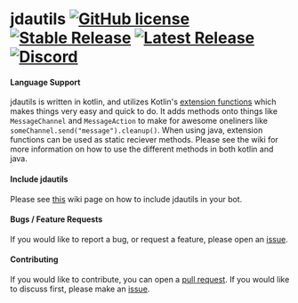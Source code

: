 # jdautils [![GitHub license](https://img.shields.io/github/license/Naereen/StrapDown.js.svg)](https://github.com/Jaimss/jdautils/blob/master/LICENSE) [![Stable Release](https://img.shields.io/github/v/release/jaimss/jdautils?color=brightgreen&label=stable)](https://github.com/Jaimss/jdautils/releases) [![Latest Release](https://img.shields.io/github/v/release/jaimss/jdautils?color=ffaa00&include_prereleases&label=latest)](https://github.com/Jaimss/jdautils/releases) [![Discord](https://img.shields.io/discord/728826761411952703?label=discord&logo=discord)](https://discord.jaims.dev)

#### Language Support
jdautils is written in kotlin, and utilizes Kotlin's [extension functions](https://kotlinlang.org/docs/reference/extensions.html) which makes things very easy and quick to do. It adds methods onto things like `MessageChannel` and `MessageAction` to make for awesome oneliners like `someChannel.send("message").cleanup()`. When using java, extension functions can be used as static reciever methods. Please see the wiki for more information on how to use the different methods in both kotlin and java.

#### Include jdautils
Please see [this](https://github.com/Jaimss/jdautils/wiki/Using-JDAUtils) wiki page on how to include jdautils in your bot.

#### Bugs / Feature Requests
If you would like to report a bug, or request a feature, please open an [issue](https://github.com/Jaimss/jdautils/issues).

#### Contributing
If you would like to contribute, you can open a [pull request](https://github.com/Jaimss/jdautils/pulls). If you would like to discuss first, please make an [issue](https://github.com/Jaimss/jdautils/issues).
